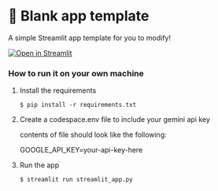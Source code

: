 # 🎈 Blank app template

A simple Streamlit app template for you to modify!

[![Open in Streamlit](https://static.streamlit.io/badges/streamlit_badge_black_white.svg)](https://blank-app-template.streamlit.app/)

### How to run it on your own machine

1. Install the requirements

   ```
   $ pip install -r requirements.txt
   ```

2. Create a codespace.env file to include your gemini api key

   contents of file should look like the following:

   GOOGLE_API_KEY=your-api-key-here


2. Run the app

   ```
   $ streamlit run streamlit_app.py
   ```
